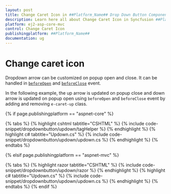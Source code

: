 ```yaml
---
layout: post
title: Change Caret Icon in ##Platform_Name## Drop Down Button Component
description: Learn here all about Change Caret Icon in Syncfusion ##Platform_Name## Drop Down Button component of Syncfusion Essential JS 2 and more.
platform: ej2-asp-core-mvc
control: Change Caret Icon
publishingplatform: ##Platform_Name##
documentation: ug
---
```



# Change caret icon

Dropdown arrow can be customized on popup open and close. It can be handled in [`beforeOpen`](https://help.syncfusion.com/cr/aspnetcore-js2/Syncfusion.EJ2.SplitButtons.DropDownButton.html#Syncfusion_EJ2_SplitButtons_DropDownButton_BeforeOpen) and [`beforeClose`](https://help.syncfusion.com/cr/aspnetcore-js2/Syncfusion.EJ2.SplitButtons.DropDownButton.html#Syncfusion_EJ2_SplitButtons_DropDownButton_BeforeClose) event.

In the following example, the up arrow is updated on popup close and down arrow is updated on popup open using `beforeOpen` and `beforeClose` event by adding and removing `e-caret-up` class.

{% if page.publishingplatform == "aspnet-core" %}

{% tabs %}
{% highlight cshtml tabtitle="CSHTML" %}
{% include code-snippet/dropdownbutton/updown/tagHelper %}
{% endhighlight %}
{% highlight c# tabtitle="Updown.cs" %}
{% include code-snippet/dropdownbutton/updown/updown.cs %}
{% endhighlight %}
{% endtabs %}

{% elsif page.publishingplatform == "aspnet-mvc" %}

{% tabs %}
{% highlight razor tabtitle="CSHTML" %}
{% include code-snippet/dropdownbutton/updown/razor %}
{% endhighlight %}
{% highlight c# tabtitle="Updown.cs" %}
{% include code-snippet/dropdownbutton/updown/updown.cs %}
{% endhighlight %}
{% endtabs %}
{% endif %}

